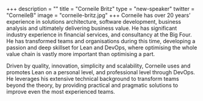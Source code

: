 +++
description = ""
title = "Corneile Britz"
type = "new-speaker"
twitter = "CorneileB"
image = "corneile-britz.jpg"
+++
Corneile has over 20 years’ experience in solutions architecture, software development, business analysis and ultimately delivering business value. He has significant industry experience in financial services, and consultancy at the Big Four. He has transformed teams and organisations during this time, developing a passion and deep skillset for Lean and DevOps, where optimising the whole value chain is vastly more important than optimising a part.

Driven by quality, innovation, simplicity and scalability, Corneile uses and promotes Lean on a personal level, and professional level through DevOps. He leverages his extensive technical background to transform teams beyond the theory, by providing practical and pragmatic solutions to improve even the most experienced teams.